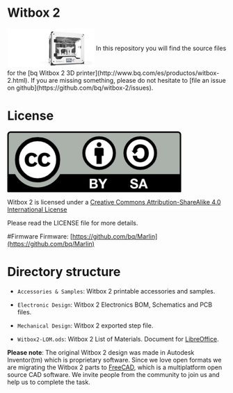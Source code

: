 Witbox 2
======
<img src="./doc/images/W2.jpg" width="200" align = "center">
In this repository you will find the source files for the [bq Witbox 2 3D printer](http://www.bq.com/es/productos/witbox-2.html). If you are missing something, please do not hesitate to [file an issue on github](https://github.com/bq/witbox-2/issues).

# License 

<img src="./doc/LICENSE/by-sa.png" width="400" align = "center">

Witbox 2 is licensed under a [Creative Commons Attribution-ShareAlike 4.0 International License](http://creativecommons.org/licenses/by-sa/4.0/)

Please read the LICENSE file for more details.

#Firmware
Firmware: [https://github.com/bq/Marlin](https://github.com/bq/Marlin)

Directory structure
===================
 
 * `Accessories & Samples`: Witbox 2 printable accessories and samples.
 
 * `Electronic Design`: Witbox 2 Electronics BOM, Schematics and PCB files.

 * `Mechanical Design`: Witbox 2 exported step file.

 * `Witbox2-LOM.ods`: Witbox 2 List of Materials. Document for [LibreOffice](https://www.libreoffice.org/).

**Please note**: The original Witbox 2 design was made in Autodesk Inventor(tm) which is proprietary software. Since we love open formats we are migrating the Witbox 2 parts to [FreeCAD](http://www.freecadweb.org/), which is a multiplatform open source CAD software. We invite people from the community to join us and help us to complete the task.

